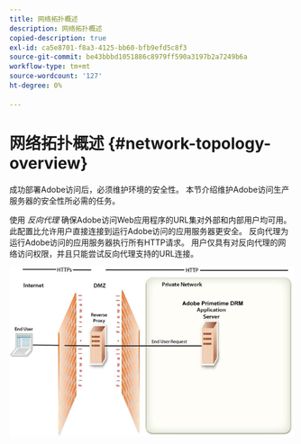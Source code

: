 ```yaml
---
title: 网络拓扑概述
description: 网络拓扑概述
copied-description: true
exl-id: ca5e8701-f8a3-4125-bb60-bfb9efd5c8f3
source-git-commit: be43bbbd1051886c8979ff590a3197b2a7249b6a
workflow-type: tm+mt
source-wordcount: '127'
ht-degree: 0%

---
```


# 网络拓扑概述 {#network-topology-overview}

成功部署Adobe访问后，必须维护环境的安全性。 本节介绍维护Adobe访问生产服务器的安全性所必需的任务。

使用 *反向代理* 确保Adobe访问Web应用程序的URL集对外部和内部用户均可用。 此配置比允许用户直接连接到运行Adobe访问的应用服务器更安全。 反向代理为运行Adobe访问的应用服务器执行所有HTTP请求。 用户仅具有对反向代理的网络访问权限，并且只能尝试反向代理支持的URL连接。

<!--<a id="fig-frx-dcg-44"></a>-->

![](assets/AdobeAccess_4_SecureDeployment_web.png)
